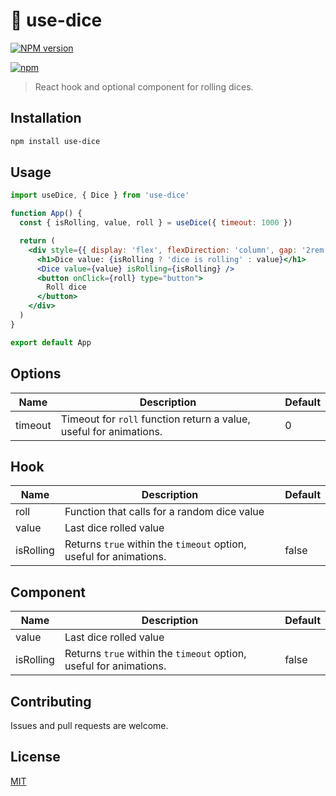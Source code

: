 # 🎲 use-dice

[![NPM version](https://badge.fury.io/js/use-dice.svg)](http://badge.fury.io/js/use-dice)

[![npm](https://nodei.co/npm/use-dice.png)](https://www.npmjs.com/package/use-dice)

> React hook and optional component for rolling dices.

## Installation

```sh
npm install use-dice
```

## Usage

```jsx
import useDice, { Dice } from 'use-dice'

function App() {
  const { isRolling, value, roll } = useDice({ timeout: 1000 })

  return (
    <div style={{ display: 'flex', flexDirection: 'column', gap: '2rem' }}>
      <h1>Dice value: {isRolling ? 'dice is rolling' : value}</h1>
      <Dice value={value} isRolling={isRolling} />
      <button onClick={roll} type="button">
        Roll dice
      </button>
    </div>
  )
}

export default App
```

## Options

| Name    | Description                                                        | Default |
| ------- | ------------------------------------------------------------------ | ------- |
| timeout | Timeout for `roll` function return a value, useful for animations. | 0       |

## Hook

| Name      | Description                                                        | Default |
| --------- | ------------------------------------------------------------------ | ------- |
| roll      | Function that calls for a random dice value                        |         |
| value     | Last dice rolled value                                             |         |
| isRolling | Returns `true` within the `timeout` option, useful for animations. | false   |

## Component

| Name      | Description                                                        | Default |
| --------- | ------------------------------------------------------------------ | ------- |
| value     | Last dice rolled value                                             |         |
| isRolling | Returns `true` within the `timeout` option, useful for animations. | false   |

## Contributing

Issues and pull requests are welcome.

## License

[MIT](https://github.com/rfoell/styled-content-loader/blob/main/LICENSE)
